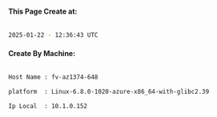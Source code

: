 
   
#### This Page Create at:

```bash

2025-01-22 - 12:36:43 UTC

```

#### Create By Machine:

```bash

Host Name : fv-az1374-648

platform  : Linux-6.8.0-1020-azure-x86_64-with-glibc2.39

Ip Local  : 10.1.0.152

```

